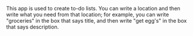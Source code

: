 This app is used to create to-do lists. You can write a location and then write what you need from that location; for example, you can write "groceries" in the box that says title, and then write "get egg's" in the box that says description.
